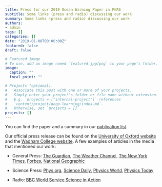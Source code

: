 ```yaml
---
title: Press for our 2019 Ocean Warming Paper in PNAS 
subtitle: Some links (press and radio) discussing our work
summary: Some links (press and radio) discussing our work
authors:
- admin
tags: []
categories: []
date: "2019-01-08T00:00:00Z"
featured: false
draft: false

# Featured image
# To use, add an image named `featured.jpg/png` to your page's folder. 
image:
  caption: ""
  focal_point: ""

# Projects (optional).
#   Associate this post with one or more of your projects.
#   Simply enter your project's folder or file name without extension.
#   E.g. `projects = ["internal-project"]` references 
#   `content/project/deep-learning/index.md`.
#   Otherwise, set `projects = []`.
projects: []
---
```


You can find the paper and a summary in our [publication list](https://laurezanna.github.io/publication/zanna-et-al-2017b/).


Our official press release can be found on the [University of Oxford website](http://www.ox.ac.uk/news/2019-01-08-century-and-half-reconstructed-ocean-warming-offers-clues-future-0) and the [Wadham College website](https://www.wadham.ox.ac.uk/news/2019/january/ocean-warming-reconstruction-offers-clues-for-the). A few examples of articles in the media that mentioned our work:

- General Press: [The Guardian](https://www.theguardian.com/environment/2019/jan/07/global-warming-of-oceans-equivalent-to-an-atomic-bomb-per-second), [The Weather Channel](https://weather.com/science/environment/news/2019-01-08-oceans-warming-15-atomic-bombs-per-second), [The New York Times](https://www.nytimes.com/2019/01/10/climate/ocean-warming-climate-change.html),  [Forbes](https://www.forbes.com/sites/priyashukla/2019/01/10/oceans-have-absorbed-1000-times-more-energy-than-what-the-global-human-population-uses-each-year/#2d552b7d58e7), [National Geographic](https://www.nationalgeographic.com/environment/2019/01/oceans-warming-faster-than-ever/)

- Science Press: [Phys.org](https://phys.org/news/2019-01-century-reconstructed-ocean-clues-future.html), [Science Daily](https://www.sciencedaily.com/releases/2019/01/190107150746.htm), [Physics World](https://physicsworld.com/a/ocean-warming-speeds-vary-with-depth/), [Physics Today](https://physicstoday.scitation.org/do/10.1063/PT.6.1.20190115a/full/)

- Radio: [BBC World Service Science in Action](https://www.bbc.co.uk/programmes/w3cswmqm)
